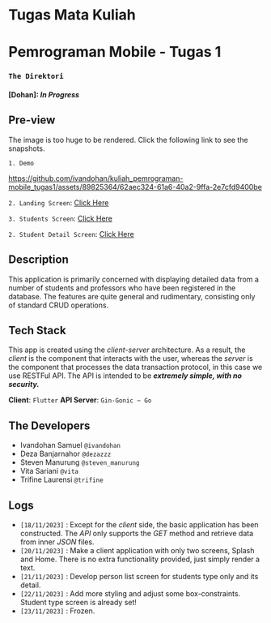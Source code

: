 # Tugas Mata Kuliah
# Pemrograman Mobile - Tugas 1

### ``The Direktori``

#### [Dohan]:  _In Progress_

## Pre-view
The image is too huge to be rendered. Click the following link to see the snapshots.

`1. Demo`

https://github.com/ivandohan/kuliah_pemrograman-mobile_tugas1/assets/89825364/62aec324-61a6-40a2-9ffa-2e7cfd9400be

`2. Landing Screen`: [Click Here](./pm-t1-snapshots/landing-page1.png)


`3. Students Screen`: [Click Here](./pm-t1-snapshots/person-list.png)


`2. Student Detail Screen`: [Click Here](./pm-t1-snapshots/person-detail.png)


## Description
This application is primarily concerned with displaying detailed data from a number of students and professors who have been registered in the database.
The features are quite general and rudimentary, consisting only of standard CRUD operations.

## Tech Stack
This app is created using the _client-server_ architecture. As a result, the _client_ is the component that interacts 
with the user, whereas the _server_ is the component that processes the data transaction protocol, in this case we use RESTFul API.
The API is intended to be _**extremely simple, with no security.**_

**Client**: `Flutter`
**API Server**: `Gin-Gonic ~ Go`

## The Developers
* Ivandohan Samuel `@ivandohan`
* Deza Banjarnahor `@dezazzz`
* Steven Manurung `@steven_manurung`
* Vita Sariani `@vita`
* Trifine Laurensi `@trifine`

## Logs
* `[18/11/2023]` : Except for the _client_ side, the basic application has been constructed.
  The _API_ only supports the _GET_ method and retrieve data from inner _JSON_ files.
* `[20/11/2023]` : Make a client application with only two screens, Splash and Home. There is no extra functionality provided, just simply render a text.
* `[21/11/2023]` : Develop person list screen for students type only and its detail.
* `[22/11/2023]` : Add more styling and adjust some box-constraints. Student type screen is already set!
* `[23/11/2023]` : Frozen.

